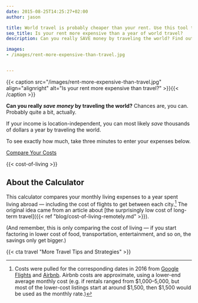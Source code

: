 ```yaml
---
date: 2015-08-25T14:25:27+02:00
author: jason

title: World travel is probably cheaper than your rent. Use this tool to see how much you could save.
seo_title: Is your rent more expensive than a year of world travel?
description: Can you really SAVE money by traveling the world? Find out now! Use this calculator to compare your monthly living expenses to the cost of a year abroad.

images:
- /images/rent-more-expensive-than-travel.jpg


---
```

{{< caption src="/images/rent-more-expensive-than-travel.jpg"
            align="alignright"
            alt="Is your rent more expensive than travel?" >}}{{< /caption >}}

<p class="lead"><strong>Can you really <em>save money</em> by traveling the world?</strong> Chances are, you can. Probably quite a bit, actually.</p>

If your income is location-independent, you can most likely _save_ thousands of dollars a year by traveling the world.

To see exactly how much, take three minutes to enter your expenses below.

<a href="#enter-bills" class="cost-of-living__continue-link">Compare Your Costs</a>

{{< cost-of-living >}}

## About the Calculator

This calculator compares your monthly living expenses to a year spent living abroad — including the cost of flights to get between each city.[^cost-source] The original idea came from an article about [the surprisingly low cost of long-term travel]({{< ref "blog/cost-of-living-remotely.md" >}}).

[^cost-source]:
    Costs were pulled for the corresponding dates in 2016 from [Google Flights](https://www.google.com/flights/) and [Airbnb](https://www.airbnb.com/c/jlengstorf?s=1). Airbnb costs are approximate, using a lower-end average monthly cost (e.g. if rentals ranged from $1,000–5,000, but most of the lower-cost listings start at around $1,500, then $1,500 would be used as the monthly rate.)

(And remember, this is only comparing the cost of living — if you start factoring in lower cost of food, transportation, entertainment, and so on, the savings only get bigger.)

{{< cta travel "More Travel Tips and Strategies" >}}

